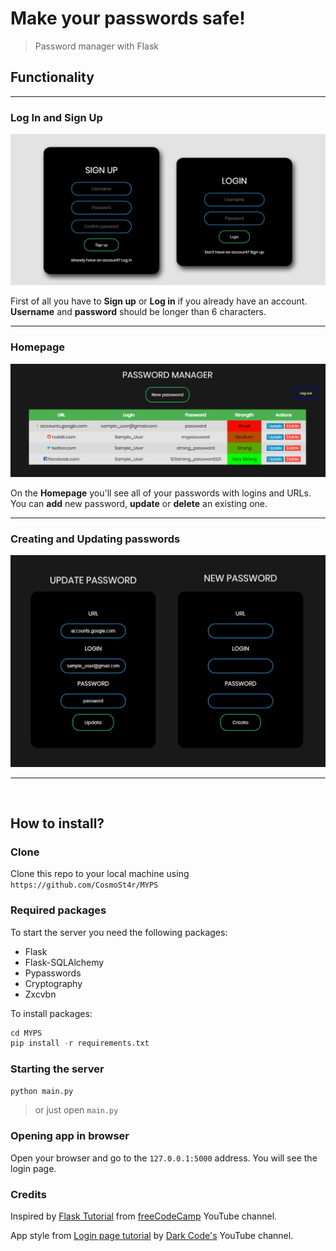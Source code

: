 # Make your passwords safe!

> Password manager with Flask

## Functionality
__________________________

### Log In and Sign Up

![Login and Signup forms](https://github.com/CosmoSt4r/MYPS/blob/master/readme/account.jpg?raw=true)

First of all you have to **Sign up** or **Log in** if you already have an account.<br>
**Username** and **password** should be longer than 6 characters.

__________________________

### Homepage

![Homepage](https://github.com/CosmoSt4r/MYPS/blob/master/readme/home.jpg?raw=true)

On the **Homepage** you'll see all of your passwords with logins and URLs.<br>
You can **add** new password, **update** or **delete** an existing one.
__________________________

### Creating and Updating passwords

![Create and Update forms](https://github.com/CosmoSt4r/MYPS/blob/master/readme/password.jpg?raw=true)

__________________________

<br>

## How to install?


### Clone

Clone this repo to your local machine using `https://github.com/CosmoSt4r/MYPS`

### Required packages

To start the server you need the following packages: 

 - Flask
 - Flask-SQLAlchemy
 - Pypasswords
 - Cryptography
 - Zxcvbn

To install packages:

```py
cd MYPS
pip install -r requirements.txt
```

### Starting the server

```py
python main.py
```
> or just open `main.py`

### Opening app in browser

Open your browser and go to the `127.0.0.1:5000` address. You will see the login page.

### Credits

Inspired by [Flask Tutorial](https://www.youtube.com/watch?v=Z1RJmh_OqeA&list=PLYqVE-1VuKv63jvgb3kvY1P63EAkfACTP) 
from [freeCodeCamp](https://www.youtube.com/channel/UC8butISFwT-Wl7EV0hUK0BQ) YouTube channel.

App style from [Login page tutorial](https://www.youtube.com/watch?v=HV7DtH3J2PU) by 
[Dark Code's](https://www.youtube.com/channel/UCD3KVjbb7aq2OiOffuungzw) YouTube channel.
